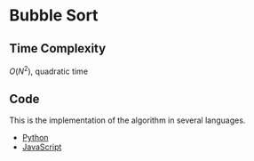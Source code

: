 # Bubble Sort

## Time Complexity

$O(N^2)$, quadratic time

## Code

This is the implementation of the algorithm in several languages.

- [Python](https://github.com/nadiannis/algorids/tree/main/algorithms/bubble-sort/bubble_sort.py)
- [JavaScript](https://github.com/nadiannis/algorids/tree/main/algorithms/bubble-sort/bubble_sort.js)
